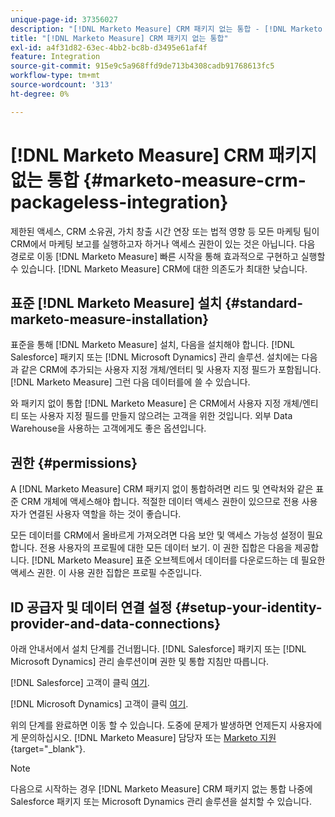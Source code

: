 ```yaml
---
unique-page-id: 37356027
description: "[!DNL Marketo Measure] CRM 패키지 없는 통합 - [!DNL Marketo Measure]"
title: "[!DNL Marketo Measure] CRM 패키지 없는 통합"
exl-id: a4f31d82-63ec-4bb2-bc8b-d3495e61af4f
feature: Integration
source-git-commit: 915e9c5a968ffd9de713b4308cadb91768613fc5
workflow-type: tm+mt
source-wordcount: '313'
ht-degree: 0%

---
```


# [!DNL Marketo Measure] CRM 패키지 없는 통합 {#marketo-measure-crm-packageless-integration}

제한된 액세스, CRM 소유권, 가치 창출 시간 연장 또는 법적 영향 등 모든 마케팅 팀이 CRM에서 마케팅 보고를 실행하고자 하거나 액세스 권한이 있는 것은 아닙니다. 다음 경로로 이동 [!DNL Marketo Measure] 빠른 시작을 통해 효과적으로 구현하고 실행할 수 있습니다. [!DNL Marketo Measure] CRM에 대한 의존도가 최대한 낮습니다.

## 표준 [!DNL Marketo Measure] 설치 {#standard-marketo-measure-installation}

표준을 통해 [!DNL Marketo Measure] 설치, 다음을 설치해야 합니다. [!DNL Salesforce] 패키지 또는 [!DNL Microsoft Dynamics] 관리 솔루션. 설치에는 다음과 같은 CRM에 추가되는 사용자 지정 개체/엔터티 및 사용자 지정 필드가 포함됩니다. [!DNL Marketo Measure] 그런 다음 데이터를에 쓸 수 있습니다.

와 패키지 없이 통합 [!DNL Marketo Measure] 은 CRM에서 사용자 지정 개체/엔티티 또는 사용자 지정 필드를 만들지 않으려는 고객을 위한 것입니다. 외부 Data Warehouse을 사용하는 고객에게도 좋은 옵션입니다.

## 권한 {#permissions}

A [!DNL Marketo Measure] CRM 패키지 없이 통합하려면 리드 및 연락처와 같은 표준 CRM 개체에 액세스해야 합니다. 적절한 데이터 액세스 권한이 있으므로 전용 사용자가 연결된 사용자 역할을 하는 것이 좋습니다.

모든 데이터를 CRM에서 올바르게 가져오려면 다음 보안 및 액세스 가능성 설정이 필요합니다. 전용 사용자의 프로필에 대한 모든 데이터 보기. 이 권한 집합은 다음을 제공합니다. [!DNL Marketo Measure] 표준 오브젝트에서 데이터를 다운로드하는 데 필요한 액세스 권한. 이 사용 권한 집합은 프로필 수준입니다.

## ID 공급자 및 데이터 연결 설정 {#setup-your-identity-provider-and-data-connections}

아래 안내서에서 설치 단계를 건너뜁니다. [!DNL Salesforce] 패키지 또는 [!DNL Microsoft Dynamics] 관리 솔루션이며 권한 및 통합 지침만 따릅니다.

[!DNL Salesforce] 고객이 클릭 [여기](/help/configuration-and-setup/marketo-measure-and-salesforce/marketo-measure-salesforce-package-installation-and-set-up.md).

[!DNL Microsoft Dynamics] 고객이 클릭 [여기](/help/marketo-measure-and-dynamics/getting-started-with-marketo-measure-and-dynamics/microsoft-dynamics-crm-installation-guide.md).

위의 단계를 완료하면 이동 할 수 있습니다. 도중에 문제가 발생하면 언제든지 사용자에게 문의하십시오. [!DNL Marketo Measure] 담당자 또는 [Marketo 지원](https://nation.marketo.com/t5/support/ct-p/Support){target="_blank"}.

>[!NOTE]
>
>다음으로 시작하는 경우 [!DNL Marketo Measure] CRM 패키지 없는 통합 나중에 Salesforce 패키지 또는 Microsoft Dynamics 관리 솔루션을 설치할 수 있습니다.
